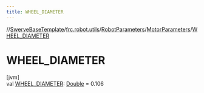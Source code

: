 ```yaml
---
title: WHEEL_DIAMETER
---
```

//[SwerveBaseTemplate](../../../../index.html)/[frc.robot.utils](../../index.html)/[RobotParameters](../index.html)/[MotorParameters](index.html)/[WHEEL_DIAMETER](-w-h-e-e-l_-d-i-a-m-e-t-e-r.html)



# WHEEL_DIAMETER



[jvm]\
val [WHEEL_DIAMETER](-w-h-e-e-l_-d-i-a-m-e-t-e-r.html): [Double](https://kotlinlang.org/api/latest/jvm/stdlib/kotlin/-double/index.html) = 0.106




